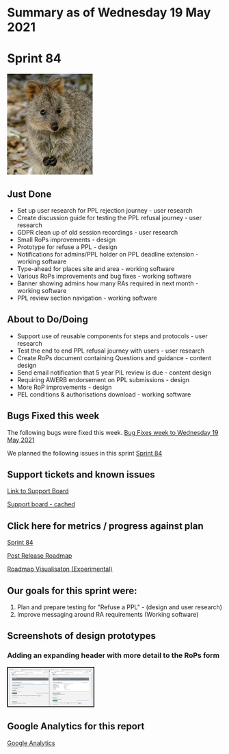 # Summary as of Wednesday 19 May 2021 

# Sprint 84

<img alt="A Quokka" title="Attrib patrickkavanagh, CC BY 2.0 https://creativecommons.org/licenses/by/2.0 via Wikimedia Commons" src="graphs/quokka_gripping.jpg">

## Just Done
* Set up user research for PPL rejection journey - user research
* Create discussion guide for testing the PPL refusal journey - user research
* GDPR clean up of old session recordings - user research
* Small RoPs improvements - design
* Prototype for refuse a PPL - design
* Notifications for admins/PPL holder on PPL deadline extension - working software
* Type-ahead for places site and area - working software
* Various RoPs improvements and bug fixes - working software
* Banner showing admins how many RAs required in next month - working software
* PPL review section navigation - working software

## About to Do/Doing
* Support use of reusable components for steps and protocols - user research
* Test the end to end PPL refusal journey with users - user research 
* Create RoPs document containing Questions and guidance - content design
* Send email notification that 5 year PIL review is due - content design
* Requiring AWERB endorsement on PPL submissions - design
* More RoP improvements - design 
* PEL conditions & authorisations download - working software


## Bugs Fixed this week
The following bugs were fixed this week.
[Bug Fixes week to Wednesday 19 May 2021](graphs/bugs19052021.png)

We planned the following issues in this sprint 
[Sprint 84](graphs/sprint19052021.png)

## Support tickets and known issues
[Link to Support Board](https://collaboration.homeoffice.gov.uk/jira/secure/RapidBoard.jspa?rapidView=1717&selectedIssue=ASSB-253)

[Support board - cached](graphs/supportBoard19052021.png)

## Click here for metrics / progress against plan
[Sprint 84](graphs/progress19052021.png)

[Post Release Roadmap](graphs/roadmap19052021.png)

[Roadmap Visualisaton (Experimental) ](roadmapVisualisation19052021.md)

## Our goals for this sprint were:
1. Plan and prepare testing for "Refuse a PPL" - (design and user research)
2. Improve messaging around RA requirements (Working software) 

## Screenshots of design prototypes
### Adding an expanding header with more detail to the RoPs form 
<a href="graphs/proto1_19052021.png"><img src="graphs/proto1_19052021.png" alt="HTML5 Icon" width="200" style="border:2px solid black"></a>
<br>

## Google Analytics for this report
[Google Analytics](graphs/GA19052021.png)

